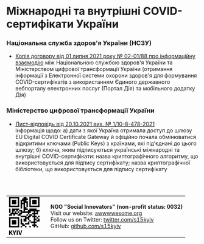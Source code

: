 <h1>Міжнародні та внутрішні COVID-сертифікати України</h1>

<h3>Національна служба здоров'я України (НСЗУ)</h3>

- [Копія договору від 01 липня 2021 року № 02-01/88 про інформаційну взаємодію](78a9b420-1802-4c5a-8a6c-fd5da99d13fd.pdf) між Національною службою здоров'я України та Міністерством цифрової трансформації України (отримання інформації з Електронної системи охорони здоров'я для формування COVID-сертифікатів з використанням Єдиного державного вебпорталу електронних послуг (Портал Дія) та мобільного додатку Дія)

<h3>Міністерство цифрової трансформації України</h3>

- [Лист-відповідь від 20.10.2021 вих. № 1/10-8-478-2021](91618884-9a5c-49f8-9604-e30675162509.pdf) <br> інформація щодо: а) дати з якої Україна отримала доступ до шлюзу EU Digital COVID Certificate Gateway й офіційно почала обмінюватися відкритими ключами (Public Keys) з країнами, які під'єднані до цього шлюзу; б) ключа, яким підписуються українські міжнародні та внутрішні COVID-сертифікати: назва криптографічного алгоритму, що використовується для підпису сертифікату; назва криптографічної бібліотеки, що використовується для підпису сертифікату

<br>
<br>

<table>
   <tbody>
      <tr>
         <td width="95">
          <img src="../../assets/logo.png" alt="NGO Social Innovators">
         </td>
         <td>
          <b>NGO "Social Innovators" (non-profit status: 0032)</b> <br>
          Visit our website: <a href="https://www.awwwwesome.org">awwwwesome.org</a> <br>
          Follow us on Twitter: <a href="https://twitter.com/s15kyiv">twitter.com/s15kyiv</a> <br>
          GitHub: <a href="https://github.com/s15kyiv">github.com/s15kyiv</a>
         </td>
      </tr>
   </tbody>
</table>
